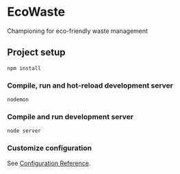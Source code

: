 # EcoWaste
Championing for eco-friendly waste management

## Project setup
```
npm install
```

### Compile, run and hot-reload development server
```
nodemon
```

### Compile and run development server
```
node server
```

### Customize configuration
See [Configuration Reference](https://ejs.co/).

